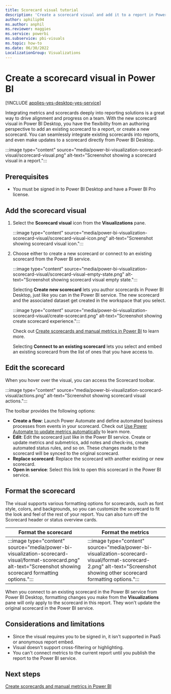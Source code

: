 ```yaml
---
title: Scorecard visual tutorial
description: 'Create a scorecard visual and add it to a report in Power BI'
author: aphilip94
ms.author: anphil
ms.reviewer: maggies
ms.service: powerbi
ms.subservice: pbi-visuals
ms.topic: how-to
ms.date: 06/30/2022
LocalizationGroup: Visualizations
---
```

# Create a scorecard visual in Power BI

[!INCLUDE [applies-yes-desktop-yes-service](../includes/applies-yes-desktop-yes-service.md)]

Integrating metrics and scorecards deeply into reporting solutions is a great way to drive alignment and progress on a team. With the new scorecard visual in Power BI Desktop, you have the flexibility from an authoring perspective to add an existing scorecard to a report, or create a new scorecard. You can seamlessly integrate existing scorecards into reports, and even make updates to a scorecard directly from Power BI Desktop. 

:::image type="content" source="media/power-bi-visualization-scorecard-visual/scorecard-visual.png" alt-text="Screenshot showing a scorecard visual in a report.":::
## Prerequisites

- You must be signed in to Power BI Desktop and have a Power BI Pro license.

## Add the scorecard visual

1. Select the **Scorecard visual** icon from the **Visualizations** pane.

    :::image type="content" source="media/power-bi-visualization-scorecard-visual/scorecard-visual-icon.png" alt-text="Screenshot showing scorecard visual icon.":::

1. Choose either to create a new scorecard or connect to an existing scorecard from the Power BI service.

     :::image type="content" source="media/power-bi-visualization-scorecard-visual/scorecard-visual-empty-state.png" alt-text="Screenshot showing scorecard visual empty state.":::

    Selecting **Create new scorecard** lets you author scorecards in Power BI Desktop, just like you can in the Power BI service. The new scorecard and the associated dataset get created in the workspace that you select.

    :::image type="content" source="media/power-bi-visualization-scorecard-visual/create-scorecard.png" alt-text="Screenshot showing create scorecard experience.":::

    Check out [Create scorecards and manual metrics in Power BI](../create-reports/service-goals-create.md) to learn more.

    Selecting **Connect to an existing scorecard** lets you select and embed an existing scorecard from the list of ones that you have access to.

## Edit the scorecard 

When you hover over the visual, you can access the Scorecard toolbar. 

:::image type="content" source="media/power-bi-visualization-scorecard-visual/actions.png" alt-text="Screenshot showing scorecard visual actions.":::

The toolbar provides the following options:

 - **Create a flow**: Launch Power Automate and define automated business processes from events in your scorecard. Check out [Use Power Automate to update metrics automatically](../create-reports/service-goals-power-automate.md) to learn more.
 - **Edit**: Edit the scorecard just like in the Power BI service. Create or update metrics and submetrics, add notes and check-ins, create automated status rules, and so on. These changes made to the scorecard will be synced to the original scorecard. 
 - **Replace scorecard**: Replace the scorecard with another existing or new scorecard.
 - **Open in service**:  Select this link to open this scorecard in the Power BI service.

## Format the scorecard

 The visual supports various formatting options for scorecards, such as font style, colors, and backgrounds, so you can customize the scorecard to fit the look and feel of the rest of your report. You can also turn off the Scorecard header or status overview cards.

| Format the scorecard | Format the metrics |
|-----|------|
| :::image type="content" source="media/power-bi-visualization-scorecard-visual/format-scorecard.png" alt-text="Screenshot showing scorecard formatting options.":::  | :::image type="content" source="media/power-bi-visualization-scorecard-visual/format-scorecard-2.png" alt-text="Screenshot showing other scorecard formatting options."::: |

When you connect to an existing scorecard in the Power BI service from Power BI Desktop, formatting changes you make from the **Visualizations** pane will only apply to the scorecard in this report. They won't update the original scorecard in the Power BI service.
 
## Considerations and limitations

- Since the visual requires you to be signed in, it isn't supported in PaaS or anonymous report embed.
- Visual doesn't support cross-filtering or highlighting.
- You can't connect metrics to the current report until you publish the report to the Power BI service.

## Next steps

[Create scorecards and manual metrics in Power BI](../create-reports/service-goals-create.md)
